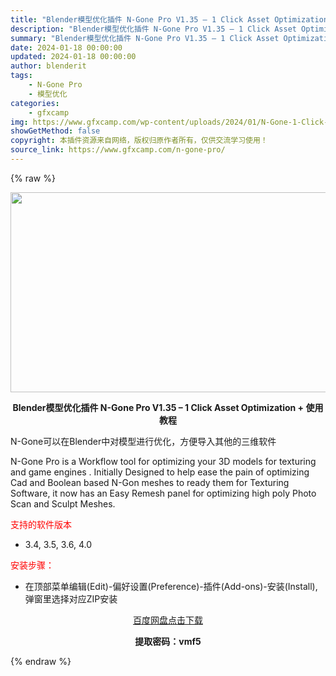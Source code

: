 ```yaml
---
title: "Blender模型优化插件 N-Gone Pro V1.35 – 1 Click Asset Optimization + 使用教程"
description: "Blender模型优化插件 N-Gone Pro V1.35 – 1 Click Asset Optimization + 使用教程 N-Gone可以在Blender中对模型进行优化，方便..."
summary: "Blender模型优化插件 N-Gone Pro V1.35 – 1 Click Asset Optimization + 使用教程 N-Gone可以在Blender中对模型进行优化，方便..."
date: 2024-01-18 00:00:00
updated: 2024-01-18 00:00:00
author: blenderit
tags: 
    - N-Gone Pro
    - 模型优化
categories:
    - gfxcamp
img: https://www.gfxcamp.com/wp-content/uploads/2024/01/N-Gone-1-Click-Asset-Optimization.jpg
showGetMethod: false
copyright: 本插件资源来自网络，版权归原作者所有，仅供交流学习使用！
source_link: https://www.gfxcamp.com/n-gone-pro/
---
```


{% raw %}
<div><p><img decoding="async" class="aligncenter size-full wp-image-117878" src="https://www.gfxcamp.com/wp-content/uploads/2024/01/N-Gone-1-Click-Asset-Optimization.jpg" data-src="https://www.gfxcamp.com/wp-content/uploads/2024/01/N-Gone-1-Click-Asset-Optimization.jpg" alt="" width="640" height="320" data-srcset="https://www.gfxcamp.com/wp-content/uploads/2024/01/N-Gone-1-Click-Asset-Optimization.jpg 640w, https://www.gfxcamp.com/wp-content/uploads/2024/01/N-Gone-1-Click-Asset-Optimization-150x75.jpg 150w" data-sizes="(max-width: 640px) 100vw, 640px"></p><p style="text-align: center;"><strong>Blender模型优化插件 N-Gone Pro V1.35 – 1 Click Asset Optimization + 使用教程</strong></p><p>N-Gone可以在Blender中对模型进行优化，方便导入其他的三维软件</p><p>N-Gone Pro is a Workflow tool for optimizing your 3D models for texturing and game engines . Initially Designed to help ease the pain of optimizing Cad and Boolean based N-Gon meshes to ready them for Texturing Software, it now has an Easy Remesh panel for optimizing high poly Photo Scan and Sculpt Meshes.</p><p><span style="color: #ff0000;">支持的软件版本</span></p><ul>
<li>3.4, 3.5, 3.6, 4.0</li>
</ul><p><span style="color: #ff0000;">安装步骤：</span></p><ul>
<li>在顶部菜单编辑(Edit)-偏好设置(Preference)-插件(Add-ons)-安装(Install),弹窗里选择对应ZIP安装</li>
</ul><p style="text-align: center;"><a class="maxbutton-3 maxbutton maxbutton-baidu" target="_blank" rel="noopener" href="https://pan.baidu.com/s/13okalZYHav3gK2MXCSGk1A?pwd=vmf5"><span class="mb-text">百度网盘点击下载</span></a></p><p style="text-align: center;"><strong>提取密码：vmf5</strong></p></div>
<div style="display: none">gfxcamp</div>
{% endraw %}